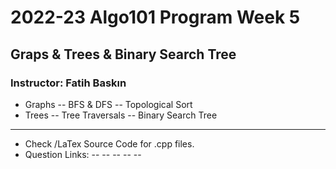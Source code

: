 # 2022-23 Algo101 Program Week 5

## Graps & Trees & Binary Search Tree

### Instructor: Fatih Baskın

- Graphs
-- BFS & DFS
-- Topological Sort
- Trees
-- Tree Traversals
-- Binary Search Tree

---

- Check /LaTex Source Code for .cpp files.
- Question Links:
--
--
--
--
--
